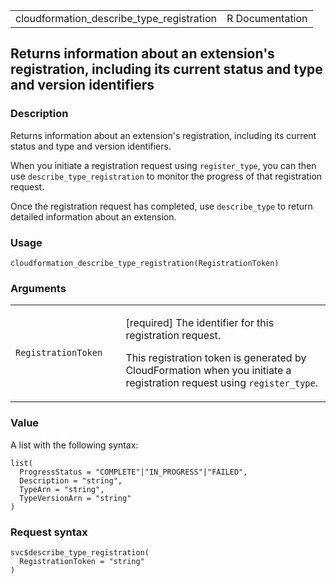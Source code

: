 <table style="width: 100%;">
<tbody>
<tr class="odd">
<td>cloudformation_describe_type_registration</td>
<td style="text-align: right;">R Documentation</td>
</tr>
</tbody>
</table>

## Returns information about an extension's registration, including its current status and type and version identifiers

### Description

Returns information about an extension's registration, including its
current status and type and version identifiers.

When you initiate a registration request using `register_type`, you can
then use `describe_type_registration` to monitor the progress of that
registration request.

Once the registration request has completed, use `describe_type` to
return detailed information about an extension.

### Usage

    cloudformation_describe_type_registration(RegistrationToken)

### Arguments

<table>
<colgroup>
<col style="width: 35%" />
<col style="width: 65%" />
</colgroup>
<tbody>
<tr class="odd">
<td><code
id="cloudformation_describe_type_registration_:_RegistrationToken">RegistrationToken</code></td>
<td><p>[required] The identifier for this registration request.</p>
<p>This registration token is generated by CloudFormation when you
initiate a registration request using
<code>register_type</code>.</p></td>
</tr>
</tbody>
</table>

### Value

A list with the following syntax:

    list(
      ProgressStatus = "COMPLETE"|"IN_PROGRESS"|"FAILED",
      Description = "string",
      TypeArn = "string",
      TypeVersionArn = "string"
    )

### Request syntax

    svc$describe_type_registration(
      RegistrationToken = "string"
    )
